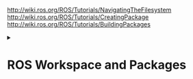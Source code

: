 http://wiki.ros.org/ROS/Tutorials/NavigatingTheFilesystem<br>
http://wiki.ros.org/ROS/Tutorials/CreatingPackage<br>
http://wiki.ros.org/ROS/Tutorials/BuildingPackages<br>

<details>
  <summary><h1>ROS Workspace and Packages</h1></summary>
 ​	A workspace is a set of directories (or folders) where you store related pieces of ROS code. The official name for workspaces in ROS is catkin workspaces.

​	Consider a simple drone project like the ones you have done in AeroNav Event. In that event we have provided you a basic PID controller and you have written program to follow a path and count the number of boxes along the way. So, basically there were 3 parts 
  1. Drone Controller
  2. Following the path
  3. Count boxes using camera 

​	All the 3 parts were programmed in a controller.py file which made the code a huge mess. In ROS we can use separate code files of a single part (Ex: drone controller) kept separate folders called as **packages**. Example: there is a famous open source package called PX4 which is used to control drone in ROS. So handling code files in ROS is simple and easier.

  <h3>File Structure of Workspace</h3>
  ```bash
  .
└── ros_ws
    └── src
        ├── Package1
        ├── Package2
        └── Package3
  ```
  <h3>Creating a Workspace</h3>
  ```bash
  mkdir -p ~/catkin_ws/src
  cd ~/catkin_ws/
  ```
</details>
